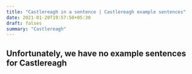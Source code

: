 ```yaml
---
title: "Castlereagh in a sentence | Castlereagh example sentences"
date: 2021-01-20T19:57:50+05:30
draft: falses
summary: "Castlereagh"
---
```

## Unfortunately, we have no example sentences for Castlereagh                 
